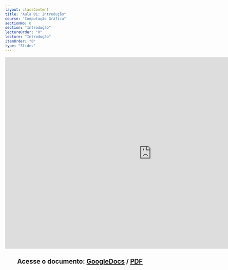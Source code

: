 ```yaml
---
layout: classContent
title: "Aula 01: Introdução"
course: "Computação Gráfica"
sectionNo: 0
section: "Introdução"
lectureOrder: "0"
lecture: "Introdução"
itemOrder: "0"
type: "Slides"
---
```


<iframe src="https://docs.google.com/presentation/d/e/2PACX-1vQAIE1Qc36QgGIVJ9spuDxvu2T28H4d0AKZgqxF50OZL0zXv3pbHZijxxh-aJKjF7ie4MloqVswFcRo/embed?start=false&loop=false&delayms=60000" frameborder="0" width="960" height="629" allowfullscreen="true" mozallowfullscreen="true" webkitallowfullscreen="true"></iframe>

## &nbsp;&nbsp;&nbsp;&nbsp;&nbsp;&nbsp;&nbsp;&nbsp;Acesse o documento: [GoogleDocs](https://docs.google.com/presentation/d/1Ljqy3wG1Bpt41d3ajXXCGEN0pQOHlGosowvRqzh_gGs/edit?usp=sharing) / [PDF](https://drive.google.com/file/d/1A0U8za8zkvHczlO8MLPOiD0rQQuSO8f9/view?usp=sharing)




